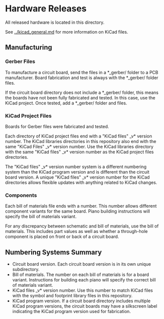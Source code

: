 # Hardware Releases

All released hardware is located in this directory.

See [../kicad_general.md](../kicad_general.md) for more information on KiCad files.

## Manufacturing

### Gerber Files

To manufacture a circuit board, send the files in a *_gerber/ folder to a PCB manufacturer. Board fabrication and test is always with the *_gerber/ folder files.

If the circuit board directory does not include a *_gerber/ folder, this means the boards have not been fully fabricated and tested. In this case, use the KiCad project. Once tested, add a *_gerber/ folder and files.

### KiCad Project Files

Boards for Gerber files were fabricated and tested.

Each directory of KiCad project files end with a "KiCad files" _v* version number. The KiCad libraries directories in this repository also end with the same "KiCad Files" _v* version number. Use the KiCad libraries directory with the same "KiCad files" _v* version number as the KiCad project files directories.

The "KiCad files" _v* version number system is a different numbering system than the KiCad program version and is different than the circuit board version. A unique "KiCad files" _v* version number for the KiCad directories allows flexible updates with anything related to KiCad changes.

### Components

Each bill of materials file ends with a number. This number allows different component variants for the same board. Piano building instructions will specify the bill of materials variant.

For any discrepancy between schematic and bill of materials, use the bill of materials. This includes part values as well as whether a through-hole component is placed on front or back of a circuit board.

## Numbering Systems Summary

* Circuit board version. Each circuit board version is in its own unique subdirectory.
* Bill of materials. The number on each bill of materials is for a board variant. Instructions for building each piano will specify the correct bill of materials variant.
* KiCad files _v* version number. Use this number to match KiCad files with the symbol and footprint library files in this repository.
* KiCad program version. If a circuit board directory includes multiple KiCad program versions, the circuit boards may have a silkscreen label indicating the KiCad program version used for fabrication.